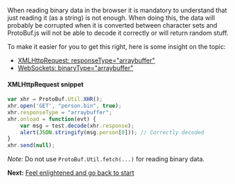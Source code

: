 When reading binary data in the browser it is mandatory to understand that just reading it (as a string) is not enough. When doing this, the data will probably be corrupted when it is converted between character sets and ProtoBuf.js will not be able to decode it correctly or will return random stuff.

To make it easier for you to get this right, here is some insight on the topic:

* [XMLHttpRequest: responseType="arraybuffer"](https://developer.mozilla.org/en-US/docs/Web/API/XMLHttpRequest/Sending_and_Receiving_Binary_Data)
* [WebSockets: binaryType="arraybuffer"](https://developer.mozilla.org/en-US/docs/Web/API/WebSocket)

#### XMLHttpRequest snippet
```js
var xhr = ProtoBuf.Util.XHR();
xhr.open('GET', "person.bin", true);
xhr.responseType = "arraybuffer";
xhr.onload = function(evt) {
	var msg = test.decode(xhr.response);
	alert(JSON.stringify(msg.person[0])); // Correctly decoded
}
xhr.send(null);
```

*Note:* Do not use `ProtoBuf.Util.fetch(...)` for reading binary data.

**Next:** [Feel enlightened and go back to start](https://github.com/dcodeIO/ProtoBuf.js/wiki)